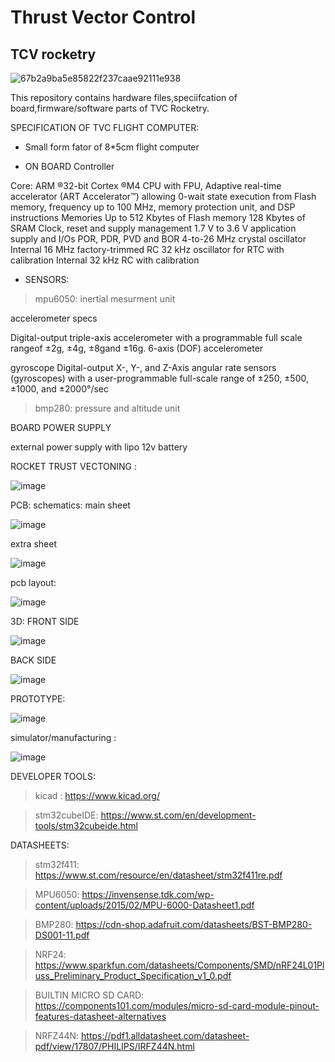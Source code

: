 # Thrust Vector Control
TCV rocketry 
--
![67b2a9ba5e85822f237caae92111e938](https://github.com/Himanshukohale22/CYRUS/assets/114358863/dfa94541-3bb5-4649-9c6f-fd42d23f7af1)

This repository contains hardware files,speciifcation of board,firmware/software parts of TVC Rocketry.



SPECIFICATION OF TVC FLIGHT COMPUTER:

- Small form fator of 8*5cm flight computer

- ON BOARD Controller 

Core: ARM
®32-bit Cortex
®M4 CPU with FPU, Adaptive real-time accelerator (ART
Accelerator™) allowing 0-wait state execution
from Flash memory, frequency up to 100 MHz, memory protection unit, and DSP instructions
Memories
Up to 512 Kbytes of Flash memory
128 Kbytes of SRAM
Clock, reset and supply management
1.7 V to 3.6 V application supply and I/Os
POR, PDR, PVD and BOR
4-to-26 MHz crystal oscillator
Internal 16 MHz factory-trimmed RC
32 kHz oscillator for RTC with calibration
Internal 32 kHz RC with calibration

- SENSORS:

 >mpu6050: inertial mesurment unit

 accelerometer specs

 Digital-output  triple-axis  accelerometer  with  a  programmable  full  scale  rangeof ±2g, ±4g,  ±8gand ±16g. 6-axis (DOF) accelerometer 

 gyroscope
 Digital-output  X-,  Y-,  and  Z-Axis  angular  rate  sensors  (gyroscopes)  with  a user-programmable  full-scale range of ±250, ±500, ±1000, and ±2000°/sec

>bmp280: pressure and altitude unit

BOARD POWER SUPPLY

external power supply with lipo 12v battery




ROCKET TRUST VECTONING :

![image](https://user-images.githubusercontent.com/114358863/234672675-fe9574e3-3684-47cb-9889-756ffe2bad4f.png)


PCB:
schematics:
main sheet

![image](https://user-images.githubusercontent.com/114358863/235372734-b6e45243-743a-45ab-8b5c-507768e8c4f7.png)

extra sheet

![image](https://user-images.githubusercontent.com/114358863/235372747-855d1a0d-e5c7-4e42-acaa-9c87ecd98d7d.png)


pcb layout:

![image](https://user-images.githubusercontent.com/114358863/228625542-4a604663-deae-479f-a16a-000b9121d37b.png)

3D:
FRONT SIDE 

![image](https://user-images.githubusercontent.com/114358863/235372622-71f211ad-3e45-4487-85d1-97b95f593181.png)

BACK SIDE

![image](https://user-images.githubusercontent.com/114358863/235372632-ec3192f5-4df8-441e-aa87-60b0faa5809b.png)


PROTOTYPE:

![image](https://user-images.githubusercontent.com/114358863/235375112-aaeffe35-05db-4942-b74b-6dc5b5e7b0a1.png)



simulator/manufacturing :

![image](https://user-images.githubusercontent.com/114358863/235372801-556c1896-745d-46e7-9928-b742bed9c596.png)


DEVELOPER TOOLS:

>kicad :
https://www.kicad.org/

>stm32cubeIDE:
https://www.st.com/en/development-tools/stm32cubeide.html

DATASHEETS:

>stm32f411:
https://www.st.com/resource/en/datasheet/stm32f411re.pdf

>MPU6050:
https://invensense.tdk.com/wp-content/uploads/2015/02/MPU-6000-Datasheet1.pdf

>BMP280:
https://cdn-shop.adafruit.com/datasheets/BST-BMP280-DS001-11.pdf

>NRF24:
https://www.sparkfun.com/datasheets/Components/SMD/nRF24L01Pluss_Preliminary_Product_Specification_v1_0.pdf

>BUILTIN MICRO SD CARD:
https://components101.com/modules/micro-sd-card-module-pinout-features-datasheet-alternatives

>NRFZ44N:
https://pdf1.alldatasheet.com/datasheet-pdf/view/17807/PHILIPS/IRFZ44N.html





